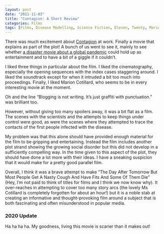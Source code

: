 ```yaml
---
layout: post
date: "2011-11-03"
title: "Contagion: A Short Review"
categories: Films
tags: [Films, Disease Modelling, Science Fiction, Eleven, Twenty, Marion Cotillard, Thriller]
---
```


There was much excitement about [Contagion](http://www.imdb.com/title/tt1598778/) at work. Finally a movie that explains  as part of the plot! A bunch of us went to see it, mainly to see whether [a disaster movie about a global pandemic](http://contagionmovie.warnerbros.com/index.html) could hold up as entertainment and to have a bit of a giggle if it couldn’t.

I liked three things in particular about the film. I liked the cinematography, especially the opening sequences with the index cases staggering around. I liked the soundtrack except for when it intruded a bit too much into proceedings. Finally, I liked Marion Cotillard, who seems to be in every interesting movie at the moment.

Oh and the line “Blogging is not writing. It’s just graffiti with punctuation.” was brilliant too.

However, without giving too many spoilers away, it was a bit flat as a film. The scenes with the scientists and the attempts to keep things under control were good, as were the scenes where they attempted to trace the contacts of the first people infected with the disease.

My problem was that this alone should have provided enough material for the film to be gripping and entertaining. Instead the film includes another plot strand showing the growing social disorder but this did not develop in a sufficiently compelling way. In the time given to this aspect of the plot, they should have done a lot more with their ideas. I have a sneaking suspicion that it would make for a pretty good parallel film.

Overall, I think it was a brave attempt to make “The Day After Tomorrow But Most People Get A Nasty Cough And Have Fits And Some Of Them Die” (Hey, I’m not paid to think of titles for films and I think we now know why). It over-reaches in attempting to cover too many story arcs (the lovely Ms Cotillard is completely forgotten for about an hour!) but it is a noble stab at creating an informative and thought-provoking film around a subject that is both fascinating and often misunderstood in popular media.

### 2020 Update
Ha ha ha ha. My goodness, living this movie is scarier than it makes out!

